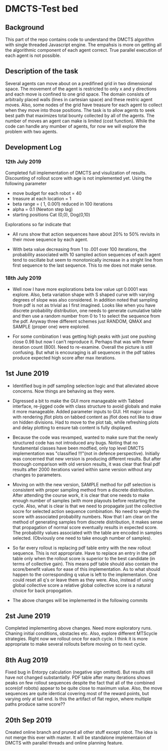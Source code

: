 # DMCTS-Test bed

## Background

This part of the repo contains code to understand the DMCTS algorithm 
with single threaded Javascript engine. The empahsis is more on 
getting all the algorithmic component of each agent correct. True parallel 
execution of each agent is not possible.

## Description of the task
Several agents can move about on a predifined grid in two dimensional
space. The movement of the agent is restricted to only x and y directions
and each move is confined to one grid space. The domain consists of arbitraily
placed walls (lines in cartesian space) and these restric agent moves.
Also, some nodes of the grid have treasure for each agent to collect when they
move into those positions. The task is to allow agents to seek best path that
maximizes total bounty collected by all of the agents. The number of moves 
an agent can make is limited (cost function). While the code can handle any 
mumber of agents, for now we will explore the problem with two agents.

## Development Log

### 12th July 2019

Completed full implementation of DMCTS and visulization of results.
Discounting of rollout score with age is not implemented yet.
Using the following parameter
* move budget for each robot = 40
* treasure at each location  = 1
* beta range = ( 1, 0.001)  reduced in  100 iterations
* alpha = 0.1 (Newton step lag)
* starting positions Cat (0,0), Dog(0,10)

Explorations so far indicate that

* All runs show that action sequences have about 20% to 50% revisits in 
their move sequence by each agent.

* With beta value decreasing from 1 to .001 over 100 iterations, the 
probability associated with 10 sampled action sequences of each agent tend
to oscillate but seem to monotonically increase in a stright line from first
sequence to the last sequence. This to me does not make sense.

### 18th July 2019
* Well now I have more explorations beta low value upt 0.0001 was explore.
Also, beta variation shape with S shaped curve with varying degrees of slope
was also considered. In addition noted that sampling from pdf is not as trivial
as I first imagined. Looks like when you have discrete probability distribution,
one needs to generate cumulative table and then use a random number from 0 to 1 to
select the sequence from the pdf. Anyway three different schemes just RANDOM, QMAX
and SAMPLE (proper one) were explored. 

* For some combination I was getting high peaks with just one pushing close 0.98
but now I can't reproduce it. Perhaps that was with fewer iteration count (800).
Need to re-examine. Overall the picture is still confusing. But what is encouraging is
all sequences in the pdf tables produce expected high score after max iterations.

## 1st June 2019
* Identified bug in pdf sampling selection logic and that alleviated above concerns. Now
things are behaving as they were.

* Digressed a bit to make the GUI more manageable with Tabbed interface, re-jigged code
with class structure to avoid globals and make it more manageable. Added parameter inputs
to GUI. Hit major issue with rendering jflot plots on tabbed content as jflot does not like
to draw on hidden divisions. Had to move to  the plot tab, while refreshing plots and delay
plotting to ensure tab content is fully displayed. 

* Because the code was revamped, wanted to make sure that the newly structured code has not 
introduced any bugs. Noting that no fundamental classes have been modfied, only top level
DMCTS implementation was "classified !!!"(not in defence perspective). Initially was concerned
that new version is producing different results. But after thorough comparison with old version
results, it was clear that final pdf results after 2000 iterations varied within same version 
without any changes to parameters.

* Moving on with the new version, SAMPLE method for pdf selection is consistent with proper
sampling method from a discrete distribution. After attending the course work, it is clear
that one needs to make enough number of samples (with more playouts before restarting the
cycle. Also, what is clear is that we need to propagate just the collective socre for selected
action sequence combination. No need to weigh the score with associated probability numbers.
Now that I am clear on the method of generating samples from discrete distribution, it makes
sense that propagation of normal score eventually results in expected score. The probability
values associated with the table are encoded in samples selected. (Obviously one need to take
enough number of samples).

* So far every rollout is replacing pdf table entry with the new rollout sequence. This is
not appropriate. Have to replace an entry in the pdf table only when the rollout score is 
superior to the best candidate (in terms of collective gain). This means pdf table should also
contain the score/benefit values for ease of this implementation. As to what should happen
to the corresponding q value is left to the implementaion. One could reset all q's or leave
them as they were. Also, instead of using global collective score a relative global collective
score is a natural choice for back propogation.

* The above changes will be implemented in the following commits
 


## 2st June 2019
Completed implementing above changes. Need more exploratory runs. Chaning initial conditions,
obstacles etc. Also, explore different MTScycle strategies. Right now we rollout once for each
cycle. I think it is more appropriate to make several rollouts before moving on to next cycle. 

## 8th Aug 2019
Fixed bug in Entorpy calculation (negative sign omitted). But results still have
not changed substantially. PDF table after many iterations shows peaks on few rollout sequences despite the
fact that all of the combined score(of robots) appear to be quite close to maximum value. Also, the
move sequences are quite identical covering most of the reward points, but varying
only at tail end. Is this the artifact of flat region, where multiple paths produce
same score??

## 20th Sep 2019
Created online branch and pruned all other stuff except robot. The idea is not merge this ever with master. 
It will be standalone implementaion of DMCTS with parallel threads and online planning feature.
